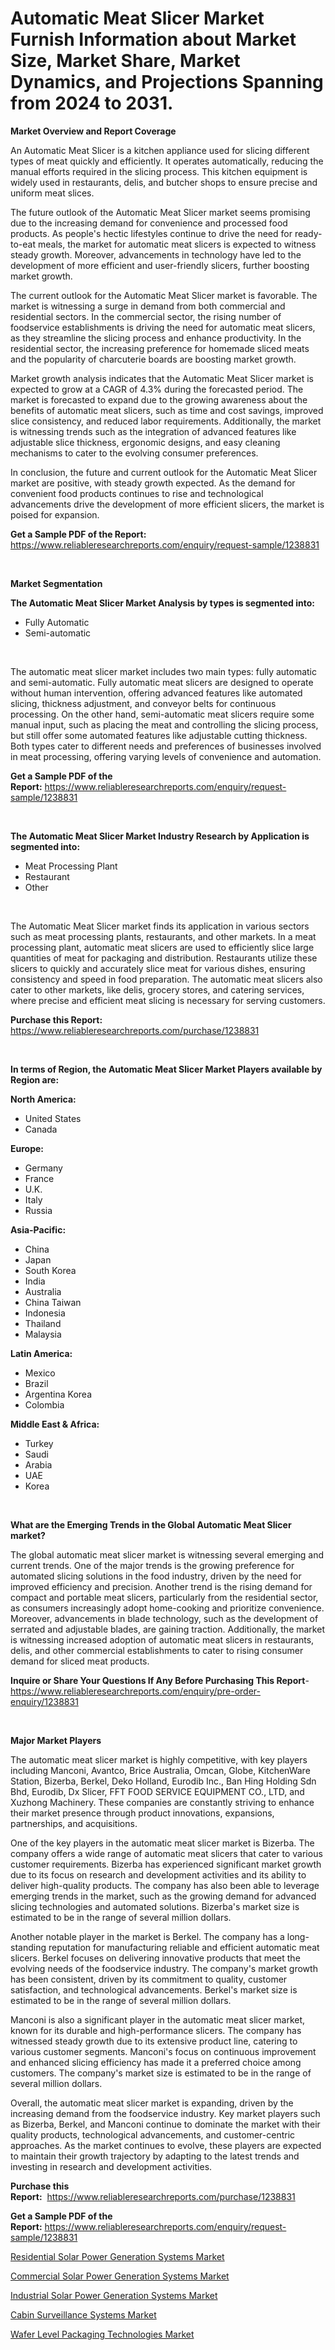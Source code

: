 <p><h1>Automatic Meat Slicer Market Furnish Information about Market Size, Market Share, Market Dynamics, and Projections Spanning from 2024 to 2031.</h1></p><p><strong>Market Overview and Report Coverage</strong></p>
<p><p>An Automatic Meat Slicer is a kitchen appliance used for slicing different types of meat quickly and efficiently. It operates automatically, reducing the manual efforts required in the slicing process. This kitchen equipment is widely used in restaurants, delis, and butcher shops to ensure precise and uniform meat slices.</p><p>The future outlook of the Automatic Meat Slicer market seems promising due to the increasing demand for convenience and processed food products. As people's hectic lifestyles continue to drive the need for ready-to-eat meals, the market for automatic meat slicers is expected to witness steady growth. Moreover, advancements in technology have led to the development of more efficient and user-friendly slicers, further boosting market growth.</p><p>The current outlook for the Automatic Meat Slicer market is favorable. The market is witnessing a surge in demand from both commercial and residential sectors. In the commercial sector, the rising number of foodservice establishments is driving the need for automatic meat slicers, as they streamline the slicing process and enhance productivity. In the residential sector, the increasing preference for homemade sliced meats and the popularity of charcuterie boards are boosting market growth.</p><p>Market growth analysis indicates that the Automatic Meat Slicer market is expected to grow at a CAGR of 4.3% during the forecasted period. The market is forecasted to expand due to the growing awareness about the benefits of automatic meat slicers, such as time and cost savings, improved slice consistency, and reduced labor requirements. Additionally, the market is witnessing trends such as the integration of advanced features like adjustable slice thickness, ergonomic designs, and easy cleaning mechanisms to cater to the evolving consumer preferences.</p><p>In conclusion, the future and current outlook for the Automatic Meat Slicer market are positive, with steady growth expected. As the demand for convenient food products continues to rise and technological advancements drive the development of more efficient slicers, the market is poised for expansion.</p></p>
<p><strong>Get a Sample PDF of the Report:</strong> <a href="https://www.reliableresearchreports.com/enquiry/request-sample/1238831">https://www.reliableresearchreports.com/enquiry/request-sample/1238831</a></p>
<p>&nbsp;</p>
<p><strong>Market Segmentation</strong></p>
<p><strong>The Automatic Meat Slicer Market Analysis by types is segmented into:</strong></p>
<p><ul><li>Fully Automatic</li><li>Semi-automatic</li></ul></p>
<p>&nbsp;</p>
<p><p>The automatic meat slicer market includes two main types: fully automatic and semi-automatic. Fully automatic meat slicers are designed to operate without human intervention, offering advanced features like automated slicing, thickness adjustment, and conveyor belts for continuous processing. On the other hand, semi-automatic meat slicers require some manual input, such as placing the meat and controlling the slicing process, but still offer some automated features like adjustable cutting thickness. Both types cater to different needs and preferences of businesses involved in meat processing, offering varying levels of convenience and automation.</p></p>
<p><strong>Get a Sample PDF of the Report:</strong>&nbsp;<a href="https://www.reliableresearchreports.com/enquiry/request-sample/1238831">https://www.reliableresearchreports.com/enquiry/request-sample/1238831</a></p>
<p>&nbsp;</p>
<p><strong>The Automatic Meat Slicer Market Industry Research by Application is segmented into:</strong></p>
<p><ul><li>Meat Processing Plant</li><li>Restaurant</li><li>Other</li></ul></p>
<p>&nbsp;</p>
<p><p>The Automatic Meat Slicer market finds its application in various sectors such as meat processing plants, restaurants, and other markets. In a meat processing plant, automatic meat slicers are used to efficiently slice large quantities of meat for packaging and distribution. Restaurants utilize these slicers to quickly and accurately slice meat for various dishes, ensuring consistency and speed in food preparation. The automatic meat slicers also cater to other markets, like delis, grocery stores, and catering services, where precise and efficient meat slicing is necessary for serving customers.</p></p>
<p><strong>Purchase this Report:</strong>&nbsp; <a href="https://www.reliableresearchreports.com/purchase/1238831">https://www.reliableresearchreports.com/purchase/1238831</a></p>
<p>&nbsp;</p>
<p><strong>In terms of Region, the Automatic Meat Slicer Market Players available by Region are:</strong></p>
<p>
    <p> <strong> North America: </strong>
        <ul>
            <li>United States</li>
            <li>Canada</li>
        </ul>
        </p> 
    <p> <strong> Europe: </strong>
        <ul>
            <li>Germany</li>
            <li>France</li>
            <li>U.K.</li>
            <li>Italy</li>
            <li>Russia</li>
        </ul>
        </p> 
    <p> <strong> Asia-Pacific: </strong>
        <ul>
            <li>China</li>
            <li>Japan</li>
            <li>South Korea</li>
            <li>India</li>
            <li>Australia</li>
            <li>China Taiwan</li>
            <li>Indonesia</li>
            <li>Thailand</li>
            <li>Malaysia</li>
        </ul>
        </p> 
    <p> <strong> Latin America: </strong>
        <ul>
            <li>Mexico</li>
            <li>Brazil</li>
            <li>Argentina Korea</li>
            <li>Colombia</li>
        </ul>
        </p> 
    <p> <strong> Middle East & Africa: </strong>
        <ul>
            <li>Turkey</li>
            <li>Saudi</li>
            <li>Arabia</li>
            <li>UAE</li>
            <li>Korea</li>
        </ul>
    </p>
    </p>
<p>&nbsp;</p>
<p><strong>What are the Emerging Trends in the Global Automatic Meat Slicer market?</strong></p>
<p><p>The global automatic meat slicer market is witnessing several emerging and current trends. One of the major trends is the growing preference for automated slicing solutions in the food industry, driven by the need for improved efficiency and precision. Another trend is the rising demand for compact and portable meat slicers, particularly from the residential sector, as consumers increasingly adopt home-cooking and prioritize convenience. Moreover, advancements in blade technology, such as the development of serrated and adjustable blades, are gaining traction. Additionally, the market is witnessing increased adoption of automatic meat slicers in restaurants, delis, and other commercial establishments to cater to rising consumer demand for sliced meat products.</p></p>
<p><strong>Inquire or Share Your Questions If Any Before Purchasing This Report</strong>- <a href="https://www.reliableresearchreports.com/enquiry/pre-order-enquiry/1238831">https://www.reliableresearchreports.com/enquiry/pre-order-enquiry/1238831</a></p>
<p>&nbsp;</p>
<p><strong>Major Market Players</strong></p>
<p><p>The automatic meat slicer market is highly competitive, with key players including Manconi, Avantco, Brice Australia, Omcan, Globe, KitchenWare Station, Bizerba, Berkel, Deko Holland, Eurodib Inc., Ban Hing Holding Sdn Bhd, Eurodib, Dx Slicer, FFT FOOD SERVICE EQUIPMENT CO., LTD, and Xuzhong Machinery. These companies are constantly striving to enhance their market presence through product innovations, expansions, partnerships, and acquisitions.</p><p>One of the key players in the automatic meat slicer market is Bizerba. The company offers a wide range of automatic meat slicers that cater to various customer requirements. Bizerba has experienced significant market growth due to its focus on research and development activities and its ability to deliver high-quality products. The company has also been able to leverage emerging trends in the market, such as the growing demand for advanced slicing technologies and automated solutions. Bizerba's market size is estimated to be in the range of several million dollars.</p><p>Another notable player in the market is Berkel. The company has a long-standing reputation for manufacturing reliable and efficient automatic meat slicers. Berkel focuses on delivering innovative products that meet the evolving needs of the foodservice industry. The company's market growth has been consistent, driven by its commitment to quality, customer satisfaction, and technological advancements. Berkel's market size is estimated to be in the range of several million dollars.</p><p>Manconi is also a significant player in the automatic meat slicer market, known for its durable and high-performance slicers. The company has witnessed steady growth due to its extensive product line, catering to various customer segments. Manconi's focus on continuous improvement and enhanced slicing efficiency has made it a preferred choice among customers. The company's market size is estimated to be in the range of several million dollars.</p><p>Overall, the automatic meat slicer market is expanding, driven by the increasing demand from the foodservice industry. Key market players such as Bizerba, Berkel, and Manconi continue to dominate the market with their quality products, technological advancements, and customer-centric approaches. As the market continues to evolve, these players are expected to maintain their growth trajectory by adapting to the latest trends and investing in research and development activities.</p></p>
<p><strong>Purchase this Report:</strong>&nbsp;&nbsp;<a href="https://www.reliableresearchreports.com/purchase/1238831">https://www.reliableresearchreports.com/purchase/1238831</a></p>
<p></p>
<p><strong>Get a Sample PDF of the Report:</strong>&nbsp;<a href="https://www.reliableresearchreports.com/enquiry/request-sample/1238831">https://www.reliableresearchreports.com/enquiry/request-sample/1238831</a></p>
<p><p><a href="https://medium.com/@emiliomartelli542/residential-solar-power-generation-systems-market-insights-into-market-cagr-market-trends-and-5171480f2668">Residential Solar Power Generation Systems Market</a></p><p><a href="https://medium.com/@emiliomartelli542/commercial-solar-power-generation-systems-market-report-reveals-the-latest-trends-and-growth-9de3c519000c">Commercial Solar Power Generation Systems Market</a></p><p><a href="https://medium.com/@emiliomartelli542/industrial-solar-power-generation-systems-market-size-reveals-the-best-marketing-channels-in-global-61467d061810">Industrial Solar Power Generation Systems Market</a></p><p><a href="https://medium.com/@emiliomartelli542/cabin-surveillance-systems-market-the-key-to-successful-business-strategy-forecast-till-2030-a0224861f064">Cabin Surveillance Systems Market</a></p><p><a href="https://medium.com/@emiliomartelli542/wafer-level-packaging-technologies-market-research-report-its-history-and-forecast-2023-to-2030-dd533e05d6c1">Wafer Level Packaging Technologies Market</a></p></p>